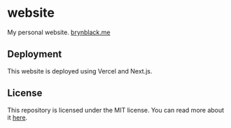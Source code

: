 # website

My personal website. [brynblack.me](https://brynblack.me)

## Deployment

This website is deployed using Vercel and Next.js.

## License

This repository is licensed under the MIT license. You can read more about it [here](./LICENSE.md).

